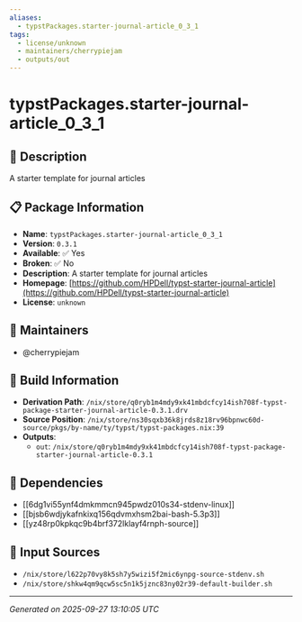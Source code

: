 ```yaml
---
aliases:
  - typstPackages.starter-journal-article_0_3_1
tags:
  - license/unknown
  - maintainers/cherrypiejam
  - outputs/out
---
```


# typstPackages.starter-journal-article_0_3_1

## 📝 Description

A starter template for journal articles

## 📋 Package Information

- **Name**: `typstPackages.starter-journal-article_0_3_1`
- **Version**: `0.3.1`
- **Available**: ✅ Yes
- **Broken**: ✅ No
- **Description**: A starter template for journal articles
- **Homepage**: [https://github.com/HPDell/typst-starter-journal-article](https://github.com/HPDell/typst-starter-journal-article)
- **License**: `unknown`
## 👥 Maintainers

- @cherrypiejam


## 🔧 Build Information

- **Derivation Path**: `/nix/store/q0ryb1m4mdy9xk41mbdcfcy14ish708f-typst-package-starter-journal-article-0.3.1.drv`
- **Source Position**: `/nix/store/ns30sqxb36k8jrds8z18rv96bpnwc60d-source/pkgs/by-name/ty/typst/typst-packages.nix:39`
- **Outputs**:
  - `out`:  `/nix/store/q0ryb1m4mdy9xk41mbdcfcy14ish708f-typst-package-starter-journal-article-0.3.1`

## 🔗 Dependencies

- [[6dg1vi55ynf4dmkmmcn945pwdz010s34-stdenv-linux]]
- [[bjsb6wdjykafnkixq156qdvmxhsm2bai-bash-5.3p3]]
- [[yz48rp0kpkqc9b4brf372lklayf4rnph-source]]

## 📁 Input Sources

- `/nix/store/l622p70vy8k5sh7y5wizi5f2mic6ynpg-source-stdenv.sh`
- `/nix/store/shkw4qm9qcw5sc5n1k5jznc83ny02r39-default-builder.sh`

---
*Generated on 2025-09-27 13:10:05 UTC*
